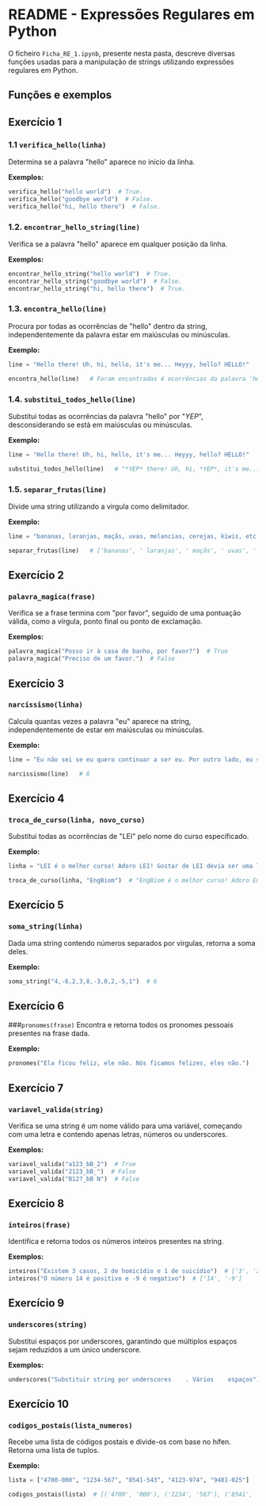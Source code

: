 # README - Expressões Regulares em Python

O ficheiro `Ficha_RE_1.ipynb`, presente nesta pasta, descreve diversas funções usadas para a manipulação de strings utilizando expressões regulares em Python. 

## Funções e exemplos

## Exercício 1

### 1.1 `verifica_hello(linha)`
Determina se a palavra "hello" aparece no início da linha. 

**Exemplos:**
```python
verifica_hello("hello world")  # True.
verifica_hello("goodbye world")  # False.
verifica_hello("hi, hello there")  # False.
```


### 1.2. `encontrar_hello_string(line)`
Verifica se a palavra "hello" aparece em qualquer posição da linha.

**Exemplos:**
```python
encontrar_hello_string("hello world")  # True.
encontrar_hello_string("goodbye world")  # False.
encontrar_hello_string("hi, hello there")  # True.
```

### 1.3. `encontra_hello(line)`
Procura por todas as ocorrências de "hello" dentro da string, independentemente da palavra estar em maiúsculas ou minúsculas.

**Exemplo:**
```python
line = "Hello there! Uh, hi, hello, it's me... Heyyy, hello? HELLO!"

encontra_hello(line)   # Foram encontradas 4 ocorrências da palavra 'hello'.
```

### 1.4. `substitui_todos_hello(line)`
Substitui todas as ocorrências da palavra "hello" por "*YEP*", desconsiderando se está em maiúsculas ou minúsculas. 

**Exemplo:**
```python
line = "Hello there! Uh, hi, hello, it's me... Heyyy, hello? HELLO!"

substitui_todos_hello(line)   # "*YEP* there! Uh, hi, *YEP*, it's me... Heyyy, *YEP*? *YEP*!"
```

### 1.5. `separar_frutas(line)`
Divide uma string utilizando a vírgula como delimitador.

**Exemplo:**
```python
line = "bananas, laranjas, maçãs, uvas, melancias, cerejas, kiwis, etc."

separar_frutas(line)   # ['bananas', ' laranjas', ' maçãs', ' uvas', ' melancias', ' cerejas', ' kiwis', ' etc.']
```

## Exercício 2

### `palavra_magica(frase)`
Verifica se a frase termina com "por favor", seguido de uma pontuação válida, como a vírgula, ponto final ou ponto de exclamação.

**Exemplos:**
```python
palavra_magica("Posso ir à casa de banho, por favor?")  # True
palavra_magica("Preciso de um favor.")  # False
```

## Exercício 3 

### `narcissismo(linha)`
Calcula quantas vezes a palavra "eu" aparece na string, independentemente de estar em maiúsculas ou minúsculas.

**Exemplo:**
```python
line = "Eu não sei se eu quero continuar a ser eu. Por outro lado, eu ser eu é uma parte importante de quem EU sou."

narcissismo(line)   # 6
```

## Exercício 4

### `troca_de_curso(linha, novo_curso)`
Substitui todas as ocorrências de "LEI" pelo nome do curso especificado.

**Exemplo:**
```python
linha = "LEI é o melhor curso! Adoro LEI! Gostar de LEI devia ser uma lei."

troca_de_curso(linha, "EngBiom")  # "EngBiom é o melhor curso! Adoro EngBiom! Gostar de EngBiom devia ser uma lei."
```

## Exercício 5

### `soma_string(linha)`
Dada uma string contendo números separados por vírgulas, retorna a soma deles.

**Exemplo:**
```python
soma_string("4,-6,2,3,8,-3,0,2,-5,1")  # 6
```

## Exercício 6

###`pronomes(frase)`
Encontra e retorna todos os pronomes pessoais presentes na frase dada.

**Exemplo:**
```python
pronomes("Ela ficou feliz, ele não. Nós ficamos felizes, eles não.")   # ['Ela', 'ele', 'Nós', 'eles']
```

## Exercício 7

### `variavel_valida(string)`
Verifica se uma string é um nome válido para uma variável, começando com uma letra e contendo apenas letras, números ou underscores. 

**Exemplos:**
```python
variavel_valida("a123_bB_2")  # True
variavel_valida("2123_bB_")  # False
variavel_valida("B12?_bB N")  # False
```

## Exercício 8

### `inteiros(frase)`
Identifica e retorna todos os números inteiros presentes na string.

**Exemplos:**
```python
inteiros("Existem 3 casos, 2 de homicídio e 1 de suicídio")  # ['3', '2', '1']
inteiros("O número 14 é positivo e -9 é negativo")  # ['14', '-9']
```

## Exercício 9

### `underscores(string)`
Substitui espaços por underscores, garantindo que múltiplos espaços sejam reduzidos a um único underscore. 

**Exemplos:**
```python
underscores("Substituir string por underscores    . Vários    espaços")  # "Substituir_string_por_underscores_._Vários_espaços"
```

## Exercício 10

### `codigos_postais(lista_numeros)`
Recebe uma lista de códigos postais e divide-os com base no hífen. Retorna uma lista de tuplos.

**Exemplo:**
```python
lista = ["4700-000", "1234-567", "8541-543", "4123-974", "9481-025"]

codigos_postais(lista)  # [('4700', '000'), ('1234', '567'), ('8541', '543'), ('4123', '974'), ('9481', '025')]
```
